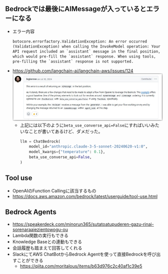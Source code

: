 ## Bedrockでは最後にAIMessageが入っているとエラーになる
- エラー内容  
  ```shell
  botocore.errorfactory.ValidationException: An error occurred (ValidationException) when calling the InvokeModel operation: Your API request included an `assistant` message in the final position, which would pre-fill the `assistant` response. When using tools, pre-filling the `assistant` response is not supported.
  ```
- https://github.com/langchain-ai/langchain-aws/issues/124  
  ![](../../AWS/image/Bedrock_AIMessage_in_the_last_error.jpg)
  - 上記には以下のように`beta_use_converse_api=False`にすればいいみたいなことが書いてあるけど、ダメだった。  
    ```python
    llm = ChatBedrock(
        model_id="anthropic.claude-3-5-sonnet-20240620-v1:0",
        model_kwargs={"temperature": 0.1},
        beta_use_converse_api=False,
    )
    ```

## Tool use
- OpenAIのFunction Callingに該当するもの
- https://docs.aws.amazon.com/bedrock/latest/userguide/tool-use.html

## Bedrock Agents
- https://speakerdeck.com/minorun365/sutatoatupuderen-gazu-rinai-sorenaraaiezientowogu-ou
- Lambda関数の実行もできる
- Knowledge Baseとの連動もできる
- 会話履歴も踏まえて回答してくれる
- SlackにてAWS ChatBotからBedrock Agentを使って直接Bedrockを呼び出すことができる
  - https://qiita.com/moritalous/items/b63d976c2c40af1c39e5